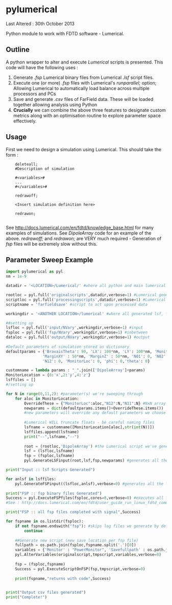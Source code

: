 pylumerical
===========

Last Altered : 30th October 2013

Python module to work with FDTD software - Lumerical.

Outline
-------

A python wrapper to alter and execute _Lumerical_ scripts is presented. This code will have the following uses :

1. Generate _.fsp_ Lumerical binary files from Lumerical _.lsf_ script files.
2. Execute one (or more) _.fsp_ files with Lumerical's _runparallel;_ option; Allowing Lumerical to automatically load balance across multiple processors and PCs
3. Save and generate _.csv_ files of FarField data. These will be loaded together allowing analysis using Python
4. **Crucially** we can combine the above three features to designate custom metrics along with an optimisation routine to explore parameter space effectively.

Usage
-----
First we need to design a simulation using Lumerical. This should take the form :

```
    deleteall;
    #Description of simulation
    
    #<variables>#
    ...
    #</variables>#
    
    redrawoff;
    
    <Insert simulation definition here>
    
    redrawon;
    
```
See http://docs.lumerical.com/en/fdtd/knowledge_base.html for many examples of simulations. See _DipoleArray_ code for an example of the above. _redrawoff;_ and _redrawon;_ are VERY much required - Generation of _fsp_ files will be extremely slow without this.

Parameter Sweep Example
-----------------------

```python
import pylumerical as pyl
nm = 1e-9

datadir = '<LOCATION>/Lumerical/' #where all python and main lumerical scripts live

rootloc = pyl.full('originalscripts',datadir,verbose=1) #Lumerical geometry scripts to play with
scriptloc = pyl.full('processingscripts',datadir,verbose=1) #Lumerical scripts to act on processed data
scriptname = 'farfieldsave' #script to act upon processed data

workingdir = '<ANOTHER LOCATION>/lumerical' #where all generated lsf, fsp and csv files live - potentially ALOT of data!

##setting up
lsfloc = pyl.full('input/NVary',workingdir,verbose=1) #input
fsploc = pyl.full('fsp/NVary',workingdir,verbose=1) #inbetween
dataloc = pyl.full('output/NVary',workingdir,verbose=1) #output
   
#Default parameters of simulation stored as dictionary
defaultparams = {'BravaisTheta': 90, 'LX': 100*nm, 'LY': 100*nm, 'MonitorMargin': 50*nm,
                'MarginXY' : 50*nm, 'MarginZ' : 50*nm, 'N01': 0, 'N02': 0, 'N11': 0, 
                'N12': 0, 'MonitorLoc': 0, 'phi': 0,'theta': 0}

customname = lambda params : "_".join(['DipoleArray']+params)
MonitorLocation = {0:'x',2:'y',4:'z'}
lsffiles = []
#/setting up

for N in range(0,11,2): #parameter(s) we're sweeping through
    for aloc in MonitorLocation:
        OverrideThese = {"MonitorLoc":aloc,"N12":N,"N11":N} #NxN array
        newparams = dict(defaultparams.items()+OverrideThese.items())
        #new parameters will override any default parameters we choose
        
        #Lumerical WILL truncate floats - be careful naming files
        lsfname = customname([MonitorLocation[aloc],str(int(N))]) 
        lsffiles.append(lsfname)
        print("--",lsfname,"--")
        
        root = (rootloc,'DipoleArray') #the Lumerical script we've generated beforehand
        lsf = (lsfloc,lsfname)
        fsp = (fsploc,lsfname)
        pyl.GenerateLSFinput(root,lsf,fsp,newparams) #generates all the lsf files for the parameter sweep

print("Input :: lsf Scripts Generated")        

for anlsf in lsffiles:
    pyl.GenerateFSPinput((lsfloc,anlsf),verbose=0) #generates all the fsp files - requires GUI license of Lumerical
    
print("FSP :: fsp binary files Generated")
Success = pyl.ExecuteFSPfiles(fsploc,cores=8,verbose=0) #executes all fsp files in a given directory
#See : http://docs.lumerical.com/en/fdtd/user_guide_run_linux_fdtd_command_line_multi.html

print("FSP :: all fsp files completed with signal",Success)

for fspname in os.listdir(fsploc):
    if not fspname.endswith("fsp"): #skips log files we generate by default (can be turned off in GenerateFSPinput)
        continue
    
    ##Generate new script (new save location per fsp file)
    fullpath = os.path.join(fsploc,fspname.split('.')[0])
    variables = {'Monitor' : "PowerMonitor", 'Savefullpath' : os.path.join(dataloc,fspname)}
    pyl.AlterVariables(originalscript,tmpscript,variables,verbose=0)
    
    fsp = (fsploc,fspname)
    Success = pyl.ExecuteScriptOnFSP(fsp,tmpscript,verbose=0)
    
    print(fspname,"returns with code",Success)
    

print("Output csv files generated")
print("Complete!")

```
